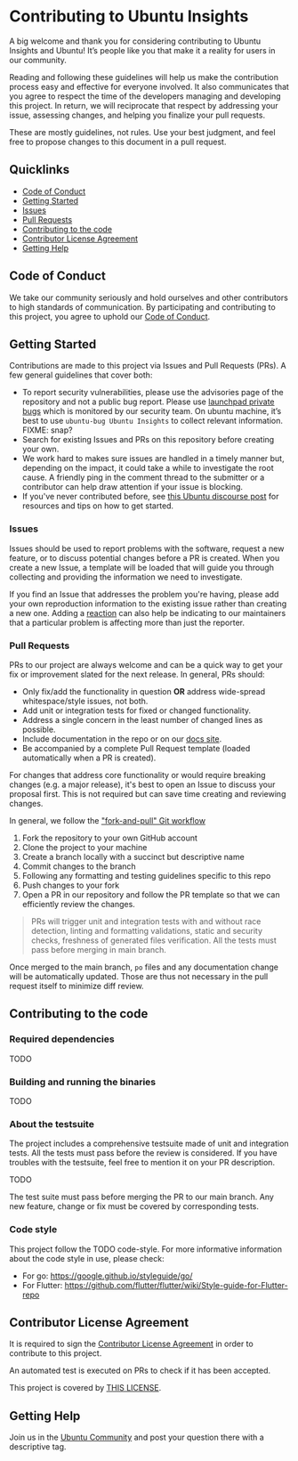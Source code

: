 # Contributing to Ubuntu Insights

A big welcome and thank you for considering contributing to Ubuntu Insights and Ubuntu! It’s people like you that make it a reality for users in our community.

Reading and following these guidelines will help us make the contribution process easy and effective for everyone involved. It also communicates that you agree to respect the time of the developers managing and developing this project. In return, we will reciprocate that respect by addressing your issue, assessing changes, and helping you finalize your pull requests.

These are mostly guidelines, not rules. Use your best judgment, and feel free to propose changes to this document in a pull request.

## Quicklinks

- [Code of Conduct](#code-of-conduct)
- [Getting Started](#getting-started)
- [Issues](#issues)
- [Pull Requests](#pull-requests)
- [Contributing to the code](#contributing-to-the-code)
- [Contributor License Agreement](#contributor-license-agreement)
- [Getting Help](#getting-help)

## Code of Conduct

We take our community seriously and hold ourselves and other contributors to high standards of communication. By participating and contributing to this project, you agree to uphold our [Code of Conduct](https://ubuntu.com/community/code-of-conduct).

## Getting Started

Contributions are made to this project via Issues and Pull Requests (PRs). A few general guidelines that cover both:

- To report security vulnerabilities, please use the advisories page of the repository and not a public bug report. Please use [launchpad private bugs](https://bugs.launchpad.net/ubuntu/+source/Ubuntu-Insights/+filebug) which is monitored by our security team. On ubuntu machine, it’s best to use `ubuntu-bug Ubuntu Insights` to collect relevant information. FIXME: snap?
- Search for existing Issues and PRs on this repository before creating your own.
- We work hard to makes sure issues are handled in a timely manner but, depending on the impact, it could take a while to investigate the root cause. A friendly ping in the comment thread to the submitter or a contributor can help draw attention if your issue is blocking.
- If you've never contributed before, see [this Ubuntu discourse post](https://discourse.ubuntu.com/t/contribute/26) for resources and tips on how to get started.

### Issues

Issues should be used to report problems with the software, request a new feature, or to discuss potential changes before a PR is created. When you create a new Issue, a template will be loaded that will guide you through collecting and providing the information we need to investigate.

If you find an Issue that addresses the problem you're having, please add your own reproduction information to the existing issue rather than creating a new one. Adding a [reaction](https://github.blog/2016-03-10-add-reactions-to-pull-requests-issues-and-comments/) can also help be indicating to our maintainers that a particular problem is affecting more than just the reporter.

### Pull Requests

PRs to our project are always welcome and can be a quick way to get your fix or improvement slated for the next release. In general, PRs should:

- Only fix/add the functionality in question **OR** address wide-spread whitespace/style issues, not both.
- Add unit or integration tests for fixed or changed functionality.
- Address a single concern in the least number of changed lines as possible.
- Include documentation in the repo or on our [docs site](https://github.com/ubuntu/Ubuntu-Insights/wiki).
- Be accompanied by a complete Pull Request template (loaded automatically when a PR is created).

For changes that address core functionality or would require breaking changes (e.g. a major release), it's best to open an Issue to discuss your proposal first. This is not required but can save time creating and reviewing changes.

In general, we follow the ["fork-and-pull" Git workflow](https://github.com/susam/gitpr)

1. Fork the repository to your own GitHub account
1. Clone the project to your machine
1. Create a branch locally with a succinct but descriptive name
1. Commit changes to the branch
1. Following any formatting and testing guidelines specific to this repo
1. Push changes to your fork
1. Open a PR in our repository and follow the PR template so that we can efficiently review the changes.

> PRs will trigger unit and integration tests with and without race detection, linting and formatting validations, static and security checks, freshness of generated files verification. All the tests must pass before merging in main branch.

Once merged to the main branch, `po` files and any documentation change will be automatically updated. Those are thus not necessary in the pull request itself to minimize diff review.

## Contributing to the code

### Required dependencies

TODO

### Building and running the binaries

TODO

### About the testsuite

The project includes a comprehensive testsuite made of unit and integration tests. All the tests must pass before the review is considered. If you have troubles with the testsuite, feel free to mention it on your PR description.

TODO

The test suite must pass before merging the PR to our main branch. Any new feature, change or fix must be covered by corresponding tests.

### Code style

This project follow the TODO code-style. For more informative information about the code style in use, please check:

- For go: <https://google.github.io/styleguide/go/>
- For Flutter: <https://github.com/flutter/flutter/wiki/Style-guide-for-Flutter-repo>

## Contributor License Agreement

It is required to sign the [Contributor License Agreement](https://ubuntu.com/legal/contributors) in order to contribute to this project.

An automated test is executed on PRs to check if it has been accepted.

This project is covered by [THIS LICENSE](LICENSE).

## Getting Help

Join us in the [Ubuntu Community](https://discourse.ubuntu.com/c/desktop/8) and post your question there with a descriptive tag.
